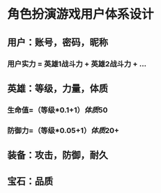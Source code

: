 # 角色扮演游戏用户体系设计
## 用户：账号，密码，昵称
### 用户实力 = 英雄1战斗力 + 英雄2战斗力 + ...
## 英雄：等级，力量，体质
### 生命值=（等级*0.1+1）*体质*50
### 防御力=（等级*0.05+1）*体质*20+
## 装备：攻击，防御，耐久
## 宝石：品质
